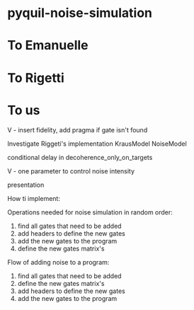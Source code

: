 # pyquil-noise-simulation

# To Emanuelle

# To Rigetti

# To us

V - insert fidelity, add pragma if gate isn't found

Investigate Riggeti's implementation KrausModel NoiseModel

conditional delay in decoherence_only_on_targets

V - one parameter to control noise intensity

presentation

How ti implement:

Operations needed for noise simulation in random order:

1. find all gates that need to be added
2. add headers to define the new gates
3. add the new gates to the program
4. define the new gates matrix's

Flow of adding noise to a program:

1.  find all gates that need to be added
2.  define the new gates matrix's
3.  add headers to define the new gates
4.  add the new gates to the program

